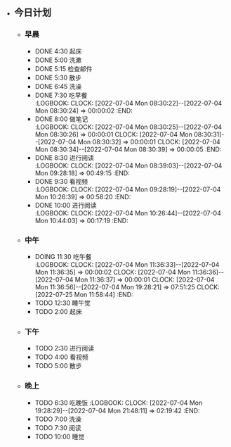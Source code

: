 - ## 今日计划
	- ### 早晨
		- DONE 4:30 起床
		- DONE 5:00 洗漱
		- DONE 5:15 检查邮件
		- DONE 5:30 散步
		- DONE 6:45 洗澡
		- DONE 7:30 吃早餐  
		  :LOGBOOK:
		  CLOCK: [2022-07-04 Mon 08:30:22]--[2022-07-04 Mon 08:30:24] =>  00:00:02
		  :END:
		- DONE 8:00 做笔记  
		  :LOGBOOK:
		  CLOCK: [2022-07-04 Mon 08:30:25]--[2022-07-04 Mon 08:30:26] =>  00:00:01
		  CLOCK: [2022-07-04 Mon 08:30:31]--[2022-07-04 Mon 08:30:32] =>  00:00:01
		  CLOCK: [2022-07-04 Mon 08:30:34]--[2022-07-04 Mon 08:30:39] =>  00:00:05
		  :END:
		- DONE 8:30 进行阅读  
		  :LOGBOOK:
		  CLOCK: [2022-07-04 Mon 08:39:03]--[2022-07-04 Mon 09:28:18] =>  00:49:15
		  :END:
		- DONE 9:30 看视频  
		  :LOGBOOK:
		  CLOCK: [2022-07-04 Mon 09:28:19]--[2022-07-04 Mon 10:26:39] =>  00:58:20
		  :END:
		- DONE 10:00 进行阅读  
		  :LOGBOOK:
		  CLOCK: [2022-07-04 Mon 10:26:44]--[2022-07-04 Mon 10:44:03] =>  00:17:19
		  :END:
	- ### 中午
		- DOING 11:30 吃午餐  
		  :LOGBOOK:
		  CLOCK: [2022-07-04 Mon 11:36:33]--[2022-07-04 Mon 11:36:35] =>  00:00:02
		  CLOCK: [2022-07-04 Mon 11:36:36]--[2022-07-04 Mon 11:36:37] =>  00:00:01
		  CLOCK: [2022-07-04 Mon 11:36:56]--[2022-07-04 Mon 19:28:21] =>  07:51:25
		  CLOCK: [2022-07-25 Mon 11:58:44]
		  :END:
		- TODO 12:30 睡午觉
		- TODO 2:00 起床
	- ### 下午
		- TODO 2:30 进行阅读
		- TODO 4:00 看视频
		- TODO 5:00 散步
	- ### 晚上
		- TODO 6:30 吃晚饭
		  :LOGBOOK:
		  CLOCK: [2022-07-04 Mon 19:28:29]--[2022-07-04 Mon 21:48:11] =>  02:19:42
		  :END:
		- TODO 7:00 洗澡
		- TODO 7:30 阅读
		- TODO 10:00 睡觉